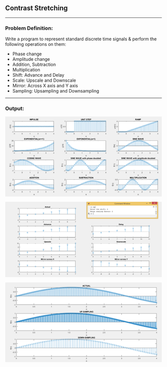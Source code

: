 ## Contrast Stretching

-----------------------------------------
### Problem Definition:
Write a program to represent standard discrete time signals & perform the following operations on them: 
* Phase change
* Amplitude change
* Addition, Subtraction
* Multiplication
* Shift: Advance and Delay
* Scale: Upscale and Downscale
* Mirror: Across X axis and Y axis
* Sampling: Upsampling and Downsampling

------------------------------------------
### Output:

<p align="center">
    <img src="./output/image1.png">
</p>

<p align="center">
    <img src="./output/image2.png">
</p>

<p align="center">
    <img src="./output/image3.png">
</p>
